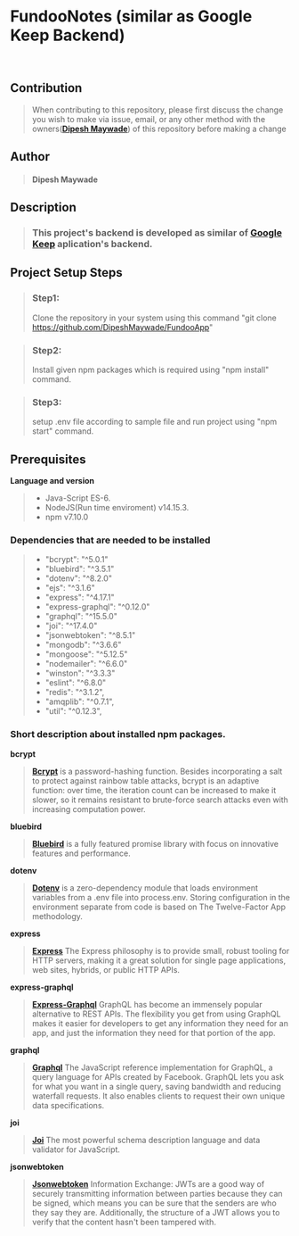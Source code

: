 # **FundooNotes (similar as Google Keep Backend)**

<br>

## **Contribution**

> When contributing to this repository, please first discuss the change you wish to make via issue, email, or any other method with the owners(**[Dipesh Maywade](dipeshmaywade@gmail.com)**) of this repository before making a change

## **Author**

> #### Dipesh Maywade

## **Description**

> ### This project's backend is developed as similar of **[Google Keep](https://keep.google.com/)** aplication's backend.

## Project Setup Steps

> ### Step1:
>
> Clone the repository in your system using this command "git clone https://github.com/DipeshMaywade/FundooApp"

> ### Step2:
>
> Install given npm packages which is required using "npm install" command.

> ### Step3:
>
> setup .env file according to sample file and run project using "npm start" command.

## **Prerequisites**

**Language and version**

> - Java-Script ES-6.
> - NodeJS(Run time enviroment) v14.15.3.
> - npm v7.10.0

### Dependencies that are needed to be installed

> - "bcrypt": "^5.0.1"
> - "bluebird": "^3.5.1"
> - "dotenv": "^8.2.0"
> - "ejs": "^3.1.6"
> - "express": "^4.17.1"
> - "express-graphql": "^0.12.0"
> - "graphql": "^15.5.0"
> - "joi": "^17.4.0"
> - "jsonwebtoken": "^8.5.1"
> - "mongodb": "^3.6.6"
> - "mongoose": "^5.12.5"
> - "nodemailer": "^6.6.0"
> - "winston": "^3.3.3"
> - "eslint": "^6.8.0"
> - "redis": "^3.1.2",
> - "amqplib": "^0.7.1",
> - "util": "^0.12.3",

### Short description about installed npm packages.

**bcrypt**

> **[Bcrypt](https://www.npmjs.com/package/bcrypt)** is a password-hashing function. Besides incorporating a salt to protect against rainbow table attacks, bcrypt is an adaptive function: over time, the iteration count can be increased to make it slower, so it remains resistant to brute-force search attacks even with increasing computation power.

**bluebird**

> **[Bluebird](https://www.npmjs.com/package/bluebird)** is a fully featured promise library with focus on innovative features and performance.

**dotenv**

> **[Dotenv](https://www.npmjs.com/package/dotenv)** is a zero-dependency module that loads environment variables from a .env file into process.env. Storing configuration in the environment separate from code is based on The Twelve-Factor App methodology.

**express**

> **[Express](https://www.npmjs.com/package/express)** The Express philosophy is to provide small, robust tooling for HTTP servers, making it a great solution for single page applications, web sites, hybrids, or public HTTP APIs.

**express-graphql**

> **[Express-Graphql](https://www.npmjs.com/package/express-graphql)** GraphQL has become an immensely popular alternative to REST APIs. The flexibility you get from using GraphQL makes it easier for developers to get any information they need for an app, and just the information they need for that portion of the app.

**graphql**

> **[Graphql](https://www.npmjs.com/package/graphql)** The JavaScript reference implementation for GraphQL, a query language for APIs created by Facebook. GraphQL lets you ask for what you want in a single query, saving bandwidth and reducing waterfall requests. It also enables clients to request their own unique data specifications.

**joi**

> **[Joi](https://www.npmjs.com/package/joi)** The most powerful schema description language and data validator for JavaScript.

**jsonwebtoken**

> **[Jsonwebtoken](https://www.npmjs.com/package/jsonwebtoken)** Information Exchange: JWTs are a good way of securely transmitting information between parties because they can be signed, which means you can be sure that the senders are who they say they are. Additionally, the structure of a JWT allows you to verify that the content hasn't been tampered with.
